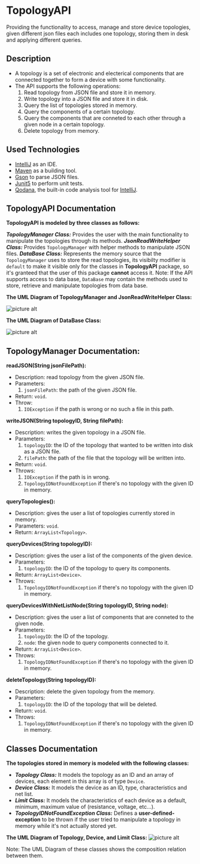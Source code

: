 # TopologyAPI
Providing the functionality to access, manage and store device topologies, given different json files each includes one topology, storing them in desk and applying different queries.

## Description
- A topology is a set of electronic and electerical components that are connected together to form a device with some functionality.
- The API supports the following operations:
    1. Read topology from JSON file and store it in memory.
    2. Write topology into a JSON file and store it in disk.
    3. Query the list of topologies stored in memory.
    4. Query the components of a certain topology.
    5. Query the components that are conneted to each other through a given node in a certain topology.
    6. Delete topology from memory.

## Used Technologies
- [IntelliJ](https://www.jetbrains.com/idea/) as an IDE.
- [Maven](https://maven.apache.org/) as a building tool.
- [Gson](https://sites.google.com/site/gson/gson-user-guide) to parse JSON files.
- [Junit5](https://junit.org/junit5/) to perform unit tests.
- [Qodana](https://www.jetbrains.com/qodana/), the built-in code analysis tool for [IntelliJ](https://www.jetbrains.com/idea/).


## TopologyAPI Documentation
**TopologyAPI is modeled by three classes as follows:**

***TopologyManager Class:*** Provides the user with the main functionality to manipulate the topologies through its methods.
***JsonReadWriteHelper Class:*** Provides `TopologyManager` with helper methods to manipulate JSON files.
***DataBase Class:*** Represents the memory source that the `TopologyManager` uses to store the read topologies, its visibilty modifier is `default` to make it visible only for the classes in **TopologyAPI** package, so it's granteed that the user of this package **cannot** access it.
Note: If the API supports access to data base, `DataBase` may contain the methods used to store, retrieve and manipulate topologies from data base.

**The UML Diagram of TopologyManager and JsonReadWriteHelper Class:**

![picture alt](https://raw.githubusercontent.com/Eslam-Walid/TopologyAPI/master/umls/TopologyManager.png "TopologyManagerUML")

**The UML Diagram of DataBase Class:**

![picture alt](https://raw.githubusercontent.com/Eslam-Walid/TopologyAPI/master/umls/DataBase.png "DataBaseUML")

## TopologyManager Documentation:
**readJSON(String jsonFilePath):**
- Description: read topology from the given JSON file.
- Parameters:
    1. `jsonFilePath`: the path of the given JSON file.
- Return: `void`.
- Throw: 
    1. `IOException` if the path is wrong or no such a file in this path.

**writeJSON(String topologyID, String filePath):**
- Description: writes the given topology in a JSON file.
- Parameters: 
    1. `topologyID`: the ID of the topology that wanted to be written into disk as a JSON file.
    2. `filePath`: the path of the file that the topology will be written into.
- Return: `void`.
- Throws:
    1. `IOException` if the path is in wrong.
    2. `TopologyIDNotFoundException` if there's no topology with the given ID in memory.

**queryTopologies():**
- Description: gives the user a list of topologies currently stored in memory.
- Parameters: `void`.
- Return: `ArrayList<Topology>`.

**queryDevices(String topologyID):**
- Description: gives the user a list of the components of the given device.
- Parameters: 
    1. `topologyID`: the ID of the topology to query its components.
- Return: `ArrayList<Device>`.
- Throws:
    1. `TopologyIDNotFoundException` if there's no topology with the given ID in memory.

**queryDevicesWithNetListNode(String topologyID, String node):**
- Description: gives the user a list of components that are conneted to the given node.
- Parameters: 
    1. `topologyID`: the ID of the topology.
    2. `node`: the given node to query components connected to it.
- Return: `ArrayList<Device>`.
- Throws:
    1. `TopologyIDNotFoundException` if there's no topology with the given ID in memory.

**deleteTopology(String topologyID):**
- Description: delete the given topology from the memory.
- Parameters: 
    1. `topologyID`: the ID of the topology that will be deleted.
- Return: `void`.
- Throws:
    1. `TopologyIDNotFoundException` if there's no topology with the given ID in memory.


## Classes Documentation
**The topologies stored in memory is modeled with the following classes:**

- ***Topology Class:*** It models the topology as an ID and an array of devices, each element in this array is of type `Device`.
- ***Device Class:*** It models the device as an ID, type, characteristics and net list.
- ***Limit Class:*** It models the characteristics of each device as a default, minimum, maximum value of (resistance, voltage, etc...).
- ***TopologyIDNotFoundException Class:*** Defines a **user-defined-exception** to be thrown if the user tried to manipulate a topology in memory while it's not actually stored yet.  

**The UML Diagram of Topology, Device, and Limit Class:**
![picture alt](https://raw.githubusercontent.com/Eslam-Walid/TopologyAPI/master/umls/Topology.png "TopolgoUML")

Note: The UML Diagram of these classes shows the composition relation between them.